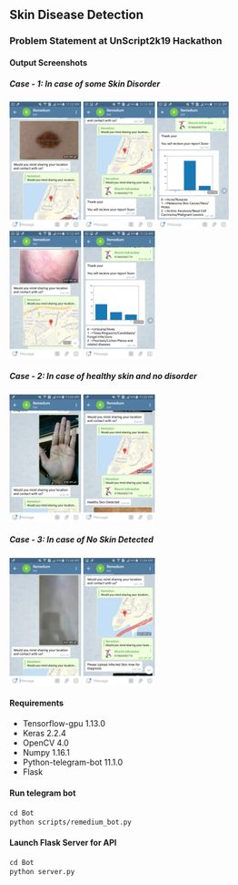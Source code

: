 ## Skin Disease Detection

### Problem Statement at UnScript2k19 Hackathon

#### Output Screenshots
<h5>Case - 1: In case of some Skin Disorder</h5>
<span><img src="https://github.com/Praneet9/Skin_Disease/blob/master/Bot/output/3.png" width="25%" height="25%">
<img src="https://github.com/Praneet9/Skin_Disease/blob/master/Bot/output/1.png" width="25%" height="25%">
<img src="https://github.com/Praneet9/Skin_Disease/blob/master/Bot/output/5.png" width="25%" height="25%"></span>
<span><img src="https://github.com/Praneet9/Skin_Disease/blob/master/Bot/output/2.png" width="25%" height="25%">
<img src="https://github.com/Praneet9/Skin_Disease/blob/master/Bot/output/4.png" width="25%" height="25%"></span>

<h5>Case - 2: In case of healthy skin and no disorder</h5>
<span>
<img src="https://github.com/Praneet9/Skin_Disease/blob/master/Bot/output/healthy_skin1.png" width="25%" height="25%">
<img src="https://github.com/Praneet9/Skin_Disease/blob/master/Bot/output/healthy_skin2.png" width="25%" height="25%">
</span>

<h5>Case - 3: In case of No Skin Detected</h5>
<span>
<img src="https://github.com/Praneet9/Skin_Disease/blob/master/Bot/output/skin_no_skin1.png" width="25%" height="25%">
<img src="https://github.com/Praneet9/Skin_Disease/blob/master/Bot/output/skin_no_skin2.png" width="25%" height="25%">
</span>

#### Requirements
- Tensorflow-gpu 1.13.0
- Keras 2.2.4
- OpenCV 4.0
- Numpy 1.16.1
- Python-telegram-bot 11.1.0
- Flask

#### Run telegram bot
```
cd Bot
python scripts/remedium_bot.py
```

#### Launch Flask Server for API
```
cd Bot
python server.py
```
